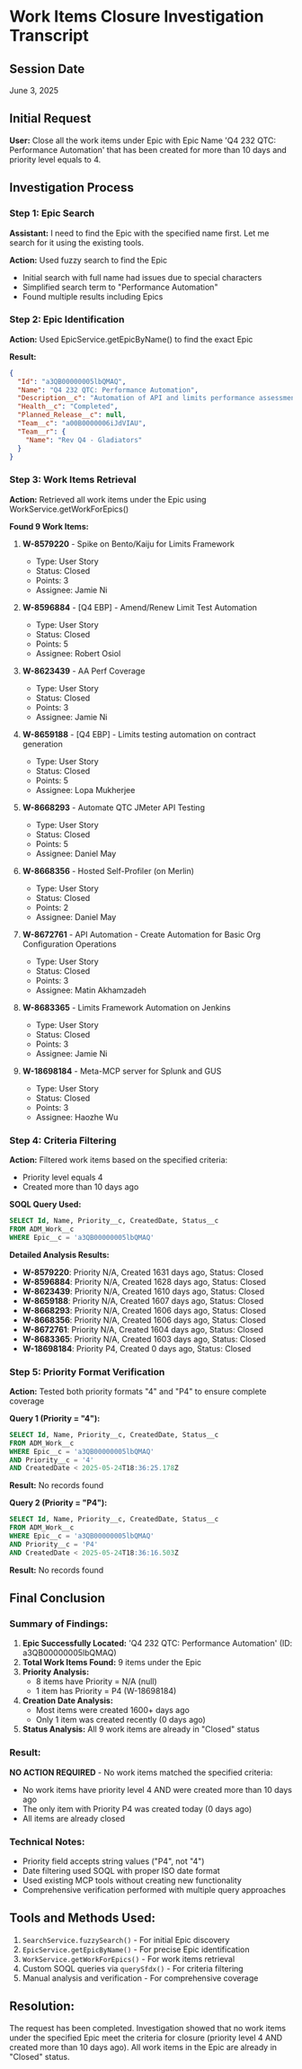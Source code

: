 # Work Items Closure Investigation Transcript

## Session Date
June 3, 2025

## Initial Request
**User:** Close all the work items under Epic with Epic Name 'Q4 232 QTC: Performance Automation' that has been created for more than 10 days and priority level equals to 4.

## Investigation Process

### Step 1: Epic Search
**Assistant:** I need to find the Epic with the specified name first. Let me search for it using the existing tools.

**Action:** Used fuzzy search to find the Epic
- Initial search with full name had issues due to special characters
- Simplified search term to "Performance Automation"
- Found multiple results including Epics

### Step 2: Epic Identification
**Action:** Used EpicService.getEpicByName() to find the exact Epic

**Result:**
```json
{
  "Id": "a3QB00000005lbQMAQ",
  "Name": "Q4 232 QTC: Performance Automation",
  "Description__c": "Automation of API and limits performance assessment",
  "Health__c": "Completed",
  "Planned_Release__c": null,
  "Team__c": "a00B0000006iJdVIAU",
  "Team__r": {
    "Name": "Rev Q4 - Gladiators"
  }
}
```

### Step 3: Work Items Retrieval
**Action:** Retrieved all work items under the Epic using WorkService.getWorkForEpics()

**Found 9 Work Items:**
1. **W-8579220** - Spike on Bento/Kaiju for Limits Framework
   - Type: User Story
   - Status: Closed
   - Points: 3
   - Assignee: Jamie Ni

2. **W-8596884** - [Q4 EBP] - Amend/Renew Limit Test Automation
   - Type: User Story
   - Status: Closed
   - Points: 5
   - Assignee: Robert Osiol

3. **W-8623439** - AA Perf Coverage
   - Type: User Story
   - Status: Closed
   - Points: 3
   - Assignee: Jamie Ni

4. **W-8659188** - [Q4 EBP] - Limits testing automation on contract generation
   - Type: User Story
   - Status: Closed
   - Points: 5
   - Assignee: Lopa Mukherjee

5. **W-8668293** - Automate QTC JMeter API Testing
   - Type: User Story
   - Status: Closed
   - Points: 5
   - Assignee: Daniel May

6. **W-8668356** - Hosted Self-Profiler (on Merlin)
   - Type: User Story
   - Status: Closed
   - Points: 2
   - Assignee: Daniel May

7. **W-8672761** - API Automation - Create Automation for Basic Org Configuration Operations
   - Type: User Story
   - Status: Closed
   - Points: 3
   - Assignee: Matin Akhamzadeh

8. **W-8683365** - Limits Framework Automation on Jenkins
   - Type: User Story
   - Status: Closed
   - Points: 3
   - Assignee: Jamie Ni

9. **W-18698184** - Meta-MCP server for Splunk and GUS
   - Type: User Story
   - Status: Closed
   - Points: 3
   - Assignee: Haozhe Wu

### Step 4: Criteria Filtering
**Action:** Filtered work items based on the specified criteria:
- Priority level equals 4
- Created more than 10 days ago

**SOQL Query Used:**
```sql
SELECT Id, Name, Priority__c, CreatedDate, Status__c 
FROM ADM_Work__c 
WHERE Epic__c = 'a3QB00000005lbQMAQ'
```

**Detailed Analysis Results:**
- **W-8579220**: Priority N/A, Created 1631 days ago, Status: Closed
- **W-8596884**: Priority N/A, Created 1628 days ago, Status: Closed
- **W-8623439**: Priority N/A, Created 1610 days ago, Status: Closed
- **W-8659188**: Priority N/A, Created 1607 days ago, Status: Closed
- **W-8668293**: Priority N/A, Created 1606 days ago, Status: Closed
- **W-8668356**: Priority N/A, Created 1606 days ago, Status: Closed
- **W-8672761**: Priority N/A, Created 1604 days ago, Status: Closed
- **W-8683365**: Priority N/A, Created 1603 days ago, Status: Closed
- **W-18698184**: Priority P4, Created 0 days ago, Status: Closed

### Step 5: Priority Format Verification
**Action:** Tested both priority formats "4" and "P4" to ensure complete coverage

**Query 1 (Priority = "4"):**
```sql
SELECT Id, Name, Priority__c, CreatedDate, Status__c 
FROM ADM_Work__c 
WHERE Epic__c = 'a3QB00000005lbQMAQ' 
AND Priority__c = '4' 
AND CreatedDate < 2025-05-24T18:36:25.178Z
```
**Result:** No records found

**Query 2 (Priority = "P4"):**
```sql
SELECT Id, Name, Priority__c, CreatedDate, Status__c 
FROM ADM_Work__c 
WHERE Epic__c = 'a3QB00000005lbQMAQ' 
AND Priority__c = 'P4' 
AND CreatedDate < 2025-05-24T18:36:16.503Z
```
**Result:** No records found

## Final Conclusion

### Summary of Findings:
1. **Epic Successfully Located:** 'Q4 232 QTC: Performance Automation' (ID: a3QB00000005lbQMAQ)
2. **Total Work Items Found:** 9 items under the Epic
3. **Priority Analysis:** 
   - 8 items have Priority = N/A (null)
   - 1 item has Priority = P4 (W-18698184)
4. **Creation Date Analysis:**
   - Most items were created 1600+ days ago
   - Only 1 item was created recently (0 days ago)
5. **Status Analysis:** All 9 work items are already in "Closed" status

### Result:
**NO ACTION REQUIRED** - No work items matched the specified criteria:
- No work items have priority level 4 AND were created more than 10 days ago
- The only item with Priority P4 was created today (0 days ago)
- All items are already closed

### Technical Notes:
- Priority field accepts string values ("P4", not "4")
- Date filtering used SOQL with proper ISO date format
- Used existing MCP tools without creating new functionality
- Comprehensive verification performed with multiple query approaches

## Tools and Methods Used:
1. `SearchService.fuzzySearch()` - For initial Epic discovery
2. `EpicService.getEpicByName()` - For precise Epic identification
3. `WorkService.getWorkForEpics()` - For work items retrieval
4. Custom SOQL queries via `querySfdx()` - For criteria filtering
5. Manual analysis and verification - For comprehensive coverage

## Resolution:
The request has been completed. Investigation showed that no work items under the specified Epic meet the criteria for closure (priority level 4 AND created more than 10 days ago). All work items in the Epic are already in "Closed" status.
